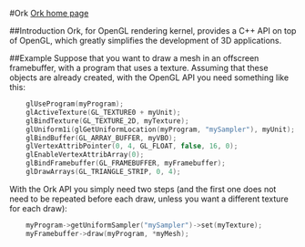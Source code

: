 #Ork
[Ork home page](http://ork.gforge.inria.fr/)

##Introduction
Ork, for OpenGL rendering kernel, provides a C++ API on top of OpenGL, which greatly simplifies the development of 3D applications.

##Example 
Suppose that you want to draw a mesh in an offscreen framebuffer, with a program that uses a texture. Assuming that these objects are already created, with the OpenGL API you need something like this:
```C++
    glUseProgram(myProgram);
    glActiveTexture(GL_TEXTURE0 + myUnit);
    glBindTexture(GL_TEXTURE_2D, myTexture);
    glUniform1i(glGetUniformLocation(myProgram, "mySampler"), myUnit);
    glBindBuffer(GL_ARRAY_BUFFER, myVBO);
    glVertexAttribPointer(0, 4, GL_FLOAT, false, 16, 0);
    glEnableVertexAttribArray(0);
    glBindFramebuffer(GL_FRAMEBUFFER, myFramebuffer);
    glDrawArrays(GL_TRIANGLE_STRIP, 0, 4);
```
With the Ork API you simply need two steps (and the first one does not need to be repeated before each draw, unless you want a different texture for each draw):
```C++
    myProgram->getUniformSampler("mySampler")->set(myTexture);
    myFramebuffer->draw(myProgram, *myMesh);
```

